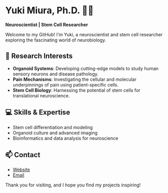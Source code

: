 # Yuki Miura, Ph.D. 🧠🔬  
**Neuroscientist | Stem Cell Researcher**  

Welcome to my GitHub! I'm Yuki, a neuroscientist and stem cell researcher exploring the fascinating world of neurobiology.

## 🧪 Research Interests  
- **Organoid Systems**: Developing cutting-edge models to study human sensory neurons and disease pathology.  
- **Pain Mechanisms**: Investigating the cellular and molecular underpinnings of pain using patient-specific cells.  
- **Stem Cell Biology**: Harnessing the potential of stem cells for translational neuroscience.  

## 💻 Skills & Expertise  
- Stem cell differentiation and modeling  
- Organoid culture and advanced imaging  
- Bioinformatics and data analysis for neuroscience  

## 📫 Contact  
- [Website](https://profiles.stanford.edu/yuki-miura)  
- [Email](mailto:miurayuki0531@gmail.com)  

Thank you for visiting, and I hope you find my projects inspiring!  

<!---
ykmiura/ykmiura is a ✨ special ✨ repository because its `README.md` (this file) appears on your GitHub profile.
You can click the Preview link to take a look at your changes.
--->
